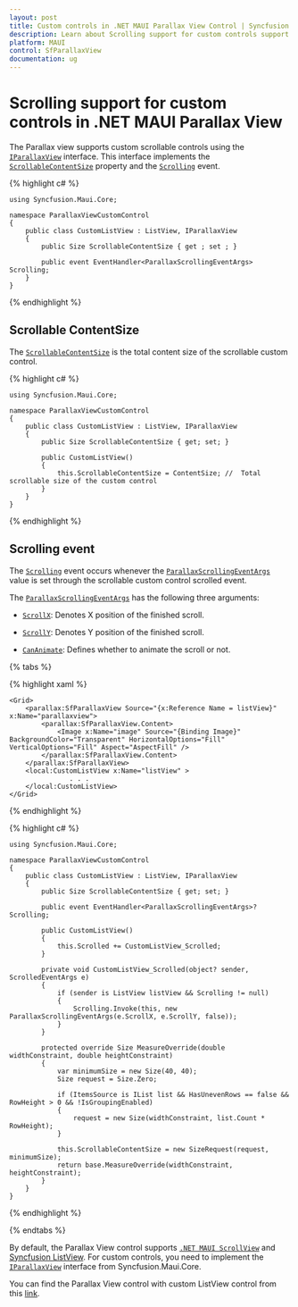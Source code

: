 ```yaml
---
layout: post
title: Custom controls in .NET MAUI Parallax View Control | Syncfusion
description: Learn about Scrolling support for custom controls support in Syncfusion .NET MAUI Parallax View (SfParallaxView) control and more.
platform: MAUI
control: SfParallaxView
documentation: ug
---
```


# Scrolling support for custom controls in .NET MAUI Parallax View

The Parallax view supports custom scrollable controls using the [`IParallaxView`]() interface. This interface implements the [`ScrollableContentSize`]() property and the [`Scrolling`]() event. 

{% highlight c# %}

    using Syncfusion.Maui.Core;

    namespace ParallaxViewCustomControl
    {
        public class CustomListView : ListView, IParallaxView
        {
            public Size ScrollableContentSize { get ; set ; }

            public event EventHandler<ParallaxScrollingEventArgs> Scrolling;
        }
    }

{% endhighlight %}                         

## Scrollable ContentSize

The [`ScrollableContentSize`]() is the total content size of the scrollable custom control.

{% highlight c# %}

    using Syncfusion.Maui.Core;

    namespace ParallaxViewCustomControl
    {
        public class CustomListView : ListView, IParallaxView
        {
            public Size ScrollableContentSize { get; set; }

            public CustomListView()
            {
                this.ScrollableContentSize = ContentSize; //  Total scrollable size of the custom control
            }
        }
    }

{% endhighlight %}

## Scrolling event

The [`Scrolling`]() event occurs whenever the [`ParallaxScrollingEventArgs`]() value is set through the scrollable custom control scrolled event.

The [`ParallaxScrollingEventArgs`]() has the following three arguments:

* [`ScrollX`](): Denotes X position of the finished scroll.

* [`ScrollY`](): Denotes Y position of the finished scroll.

* [`CanAnimate`](): Defines whether to animate the scroll or not.

{% tabs %}

{% highlight xaml %}

    <Grid>
        <parallax:SfParallaxView Source="{x:Reference Name = listView}" x:Name="parallaxview">
            <parallax:SfParallaxView.Content>
                <Image x:Name="image" Source="{Binding Image}" BackgroundColor="Transparent" HorizontalOptions="Fill" VerticalOptions="Fill" Aspect="AspectFill" />
            </parallax:SfParallaxView.Content>
        </parallax:SfParallaxView>
        <local:CustomListView x:Name="listView" >
                   . . .
        </local:CustomListView>
    </Grid>

{% endhighlight %}

{% highlight c# %}

    using Syncfusion.Maui.Core;

    namespace ParallaxViewCustomControl
    {
        public class CustomListView : ListView, IParallaxView
        {
            public Size ScrollableContentSize { get; set; }

            public event EventHandler<ParallaxScrollingEventArgs>? Scrolling;

            public CustomListView()
            {
                this.Scrolled += CustomListView_Scrolled;
            }

            private void CustomListView_Scrolled(object? sender, ScrolledEventArgs e)
            {
                if (sender is ListView listView && Scrolling != null)
                {
                    Scrolling.Invoke(this, new ParallaxScrollingEventArgs(e.ScrollX, e.ScrollY, false));
                }
            }

            protected override Size MeasureOverride(double widthConstraint, double heightConstraint)
            {
                var minimumSize = new Size(40, 40);
                Size request = Size.Zero;

                if (ItemsSource is IList list && HasUnevenRows == false && RowHeight > 0 && !IsGroupingEnabled)
                {
                    request = new Size(widthConstraint, list.Count * RowHeight);
                }

                this.ScrollableContentSize = new SizeRequest(request, minimumSize);
                return base.MeasureOverride(widthConstraint, heightConstraint);
            }
        }
    }

{% endhighlight %}

{% endtabs %}

By default, the Parallax View control supports [`.NET MAUI ScrollView`]() and [Syncfusion ListView](). For custom controls, you need to implement the [`IParallaxView`]() interface from Syncfusion.Maui.Core.

You can find the Parallax View control with custom ListView control from this [link](https://github.com/SyncfusionExamples/MAUI-Parallax-View-Sample-Demos).